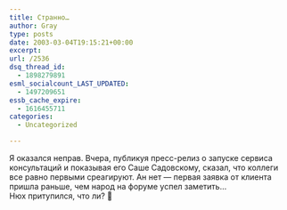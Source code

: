 ```yaml
---
title: Странно…
author: Gray
type: posts
date: 2003-03-04T19:15:21+00:00
excerpt:
url: /2536
dsq_thread_id:
  - 1898279891
esml_socialcount_LAST_UPDATED:
  - 1497209651
essb_cache_expire:
  - 1616455711
categories:
  - Uncategorized

---
```








Я оказался неправ. Вчера, публикуя пресс-релиз о запуске сервиса консультаций и показывая его Саше Садовскому, сказал, что коллеги все равно первыми среагируют. Ан нет &#8212; первая заявка от клиента пришла раньше, чем народ на форуме успел заметить&#8230;  
Нюх притупился, что ли? 🙂